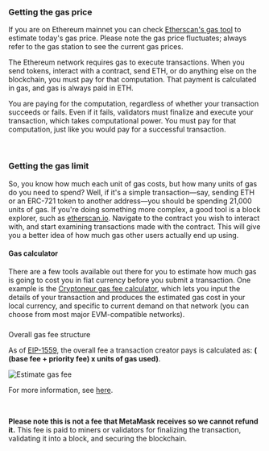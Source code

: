 ### Getting the gas price


If you are on Ethereum mainnet you can check [Etherscan's gas tool](https://etherscan.io/gastracker) to estimate today's gas price. Please note the gas price fluctuates; always refer to the gas station to see the current gas prices.


The Ethereum network requires gas to execute transactions. When you send tokens, interact with a contract, send ETH, or do anything else on the blockchain, you must pay for that computation. That payment is calculated in gas, and gas is always paid in ETH.


You are paying for the computation, regardless of whether your transaction succeeds or fails. Even if it fails, validators must finalize and execute your transaction, which takes computational power. You must pay for that computation, just like you would pay for a successful transaction.


 


### Getting the gas limit


So, you know how much each unit of gas costs, but how many units of gas do you need to spend? Well, if it's a simple transaction—say, sending ETH or an ERC-721 token to another address—you should be spending 21,000 units of gas. If you're doing something more complex, a good tool is a block explorer, such as [etherscan.io](https://etherscan.io/). Navigate to the contract you wish to interact with, and start examining transactions made with the contract. This will give you a better idea of how much gas other users actually end up using.



#### Gas calculator


There are a few tools available out there for you to estimate how much gas is going to cost you in fiat currency before you submit a transaction. One example is the [Cryptoneur gas fee calculator](https://www.cryptoneur.xyz/gas-fees-calculator), which lets you input the details of your transaction and produces the estimated gas cost in your local currency, and specific to current demand on that network (you can choose from most major EVM-compatible networks).



### 
Overall gas fee structure


As of [EIP-1559](https://github.com/ethereum/EIPs/blob/master/EIPS/eip-1559.md), the overall fee a transaction creator pays is calculated as: **( (base fee + priority fee) x units of gas used)**.


![Estimate gas fee](https://support.metamask.io/hc/article_attachments/15925062359323)


For more information, see [here](https://support.metamask.io/hc/en-us/articles/4404600179227).


 


**Please note this is not a fee that MetaMask receives so we cannot refund it.** This fee is paid to miners or validators for finalizing the transaction, validating it into a block, and securing the blockchain.

